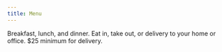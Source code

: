 ```yaml
---
title: Menu
---
```


Breakfast, lunch, and dinner. Eat in, take out, or delivery to your home or office. $25 minimum for delivery.

